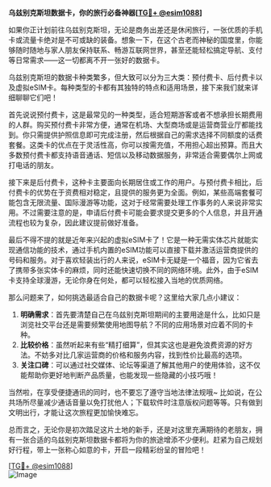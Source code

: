 **乌兹别克斯坦数据卡，你的旅行必备神器[[TG💪+ @esim1088](https://t.me/s/esim1088)]**

如果你正计划前往乌兹别克斯坦，无论是商务出差还是休闲旅行，一张优质的手机卡或流量卡绝对是不可或缺的装备。想象一下，在这个古老而神秘的国度里，你能够随时随地与家人朋友保持联系、畅游互联网世界，甚至还能轻松搞定导航、支付等日常需求——这一切都离不开一张好的数据卡。

乌兹别克斯坦的数据卡种类繁多，但大致可以分为三大类：预付费卡、后付费卡以及虚拟eSIM卡。每种类型的卡都有其独特的特点和适用场景，接下来我们就来详细聊聊它们吧！

首先说说预付费卡，这是最常见的一种类型，适合短期游客或者不想承担长期费用的人群。购买预付费卡非常方便，通常在机场、大型商场或是运营商营业厅都能找到。你只需提供护照信息即可完成注册，然后根据自己的需求选择不同额度的话费套餐。这类卡的优点在于灵活性高，你可以按需充值，不用担心超出预算。而且大多数预付费卡都支持语音通话、短信以及移动数据服务，非常适合需要偶尔上网或打电话的朋友。

接下来是后付费卡，这种卡主要面向长期居住或工作的用户。与预付费卡相比，后付费卡的优势在于资费相对稳定，且提供的服务更为全面。例如，某些高端套餐可能包含无限流量、国际漫游等功能，这对于经常需要处理工作事务的人来说非常实用。不过需要注意的是，申请后付费卡可能会要求提交更多的个人信息，并且开通流程也较为复杂，因此建议提前做好准备。

最后不得不提的就是近年来兴起的虚拟eSIM卡了！它是一种无需实体芯片就能实现通信功能的技术，通过手机内置的eSIM功能可以直接下载并激活运营商提供的号码和服务。对于喜欢轻装出行的人来说，eSIM卡无疑是一个福音，因为它省去了携带多张实体卡的麻烦，同时还能快速切换不同的网络环境。此外，由于eSIM卡支持全球漫游，无论你身在何处，都可以轻松接入当地的优质网络。

那么问题来了，如何挑选最适合自己的数据卡呢？这里给大家几点小建议：

1. **明确需求**：首先要清楚自己在乌兹别克斯坦期间的主要用途是什么，比如只是浏览社交平台还是需要频繁使用地图导航？不同的应用场景对应着不同的卡种。
2. **比较价格**：虽然听起来有些“精打细算”，但其实这也是避免浪费资源的好方法。不妨多对比几家运营商的价格和服务内容，找到性价比最高的选项。
3. **关注口碑**：可以通过社交媒体、论坛等渠道了解其他用户的使用体验，这不仅能帮助你更好地判断产品质量，也能发现一些隐藏的小技巧哦！

当然啦，在享受便捷通讯的同时，也不要忘了遵守当地法律法规哦~ 比如说，在公共场所尽量减少通话音量以免打扰他人；下载软件时注意版权问题等等。只有做到文明出行，才能让这次旅程更加愉快难忘。

总而言之，无论你是初次踏足这片土地的新手，还是对这里充满期待的老朋友，拥有一张合适的乌兹别克斯坦数据卡都将为你的旅途增添不少便利。赶紧为自己规划好行程，带上一张称心如意的卡，开启一段精彩纷呈的冒险吧！

[[TG💪+ @esim1088](https://t.me/s/esim1088)]  
![Image](https://i.postimg.cc/4NQfJmqS/Snipaste-2025-05-13-00-14-12.png)